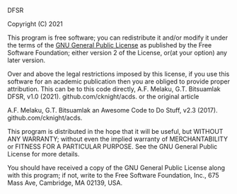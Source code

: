 DFSR 

Copyright (C) 2021 

This program is free software; you can redistribute it and/or modify
it under the terms of the [GNU General Public License](http://www.gnu.org/licenses/gpl-3.0.html) 
as published by the Free Software Foundation; either version 2 of the
License, or(at your option) any later version.

Over and above the legal restrictions imposed by this license, if you
use this software for an academic publication then you are obliged to
provide proper attribution. This can be to this code directly,
A.F. Melaku, G.T. Bitsuamlak DFSR, v1.0 (2021). github.com/cknight/acds.
or the original article

A.F. Melaku, G.T. Bitsuamlak an Awesome Code to Do Stuff, v2.3 (2017). github.com/cknight/acds.

This program is distributed in the hope that it will be useful,
but WITHOUT ANY WARRANTY; without even the implied warranty of
MERCHANTABILITY or FITNESS FOR A PARTICULAR PURPOSE.  See the
GNU General Public License for more details.

You should have received a copy of the GNU General Public License
along with this program; if not, write to the Free Software
Foundation, Inc., 675 Mass Ave, Cambridge, MA 02139, USA.
